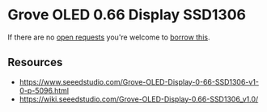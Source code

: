 # Grove OLED 0.66 Display SSD1306
If there are no [open requests](../../../../issues?q=is%3Aissue+is%3Aopen+%22Grove+OLED+0.66+Display+SSD1306%22+in%3Atitle) you're welcome to [borrow this](../../../../issues/new?title=Borrow+request+for+Grove+OLED+0.66+Display+SSD1306&body=1+piece+of+%5Bthis%5D%28..%2Fblob%2Fmain%2F.%2FHardware%2FDisplays%2FGrove_OLED_0.66_Display_SSD1306.md%29+for+~2+weeks.).

## Resources
- https://www.seeedstudio.com/Grove-OLED-Display-0-66-SSD1306-v1-0-p-5096.html
- https://wiki.seeedstudio.com/Grove-OLED-Display-0.66-SSD1306_v1.0/
